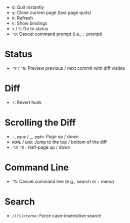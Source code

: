 - `Q`: Quit instantly
- `q`: Close current page (last page quits)
- `R`: Refresh
- `h`: Show bindings
- `s` / `S`: Go to status
- `⌃D`: Cancel command prompt (i.e., `:` prompt)

# Status

- `⌃P` / `⌃N`: Preview previous / next commit with diff visible

# Diff

- `!`: Revert hunk

# Scrolling the Diff

- `-`, `pgup` / `␣`, `pgdn`: Page up / down
- `HOME` / `END`: Jump to the top / bottom of the diff
- `⌃U`/ `⌃D` : Half-page up / down

# Command Line

- `^D`: Cancel command line (e.g., search or `:` menu)

# Search

- `/(?i)<term>`: Force case-insensitive search
